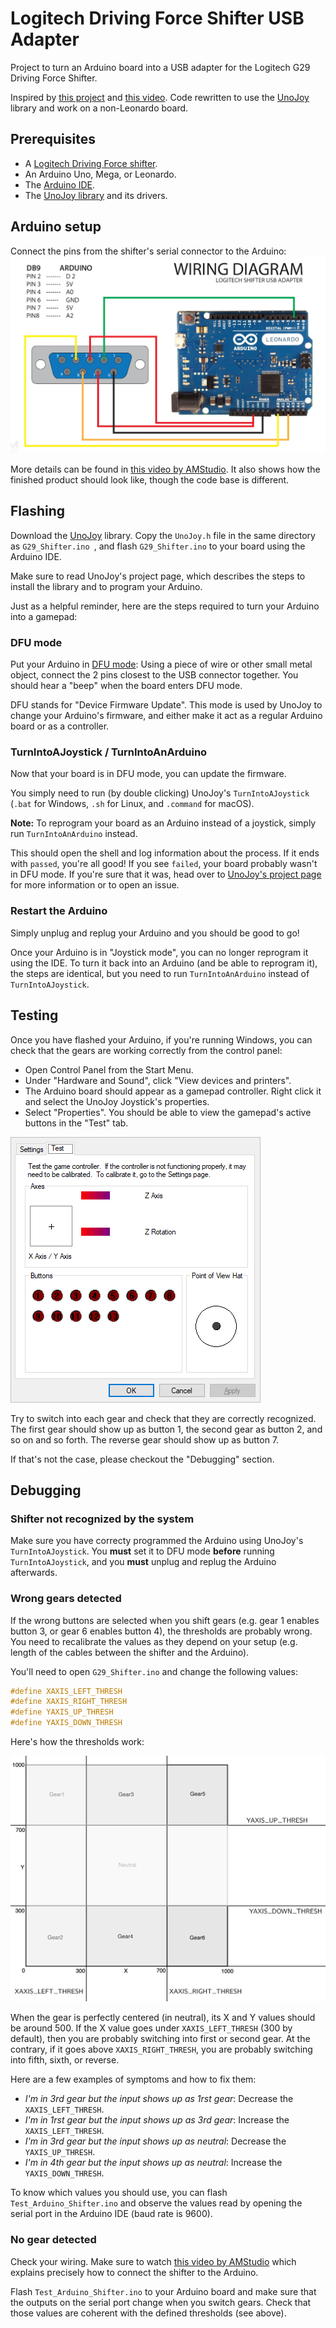 # Logitech Driving Force Shifter USB Adapter

Project to turn an Arduino board into a USB adapter for the Logitech G29 Driving Force Shifter.

Inspired by [this project](https://github.com/armandoiglesias/g29Shifter) and [this video](https://www.youtube.com/watch?v=dLpWEu8kCec). Code rewritten to use the [UnoJoy](https://github.com/AlanChatham/UnoJoy) library and work on a non-Leonardo board.

## Prerequisites

* A [Logitech Driving Force shifter](https://www.logitechg.com/en-us/products/driving/driving-force-shifter.941-000119.html).
* An Arduino Uno, Mega, or Leonardo.
* The [Arduino IDE](https://www.arduino.cc/en/Main/Software).
* The [UnoJoy library](https://github.com/AlanChatham/UnoJoy) and its drivers.

## Arduino setup

Connect the pins from the shifter's serial connector to the Arduino:
![wiring diagram](images/wiring_diagram.png)

More details can be found in [this video by AMStudio](https://www.youtube.com/watch?v=dLpWEu8kCec). It also shows how the finished product should look like, though the code base is different.

## Flashing

Download the [UnoJoy](https://github.com/AlanChatham/UnoJoy) library. Copy the `UnoJoy.h` file in the same directory as `G29_Shifter.ino `, and flash `G29_Shifter.ino` to your board using the Arduino IDE.

Make sure to read UnoJoy's project page, which describes the steps to install the library and to program your Arduino.

Just as a helpful reminder, here are the steps required to turn your Arduino into a gamepad:

### DFU mode

Put your Arduino in [DFU mode](https://www.arduino.cc/en/Hacking/DFUProgramming8U2): Using a piece of wire or other small metal object,
connect the 2 pins closest to the USB connector together. You should hear a "beep" when the board enters DFU mode.

DFU stands for "Device Firmware Update". This mode is used by UnoJoy to change your Arduino's firmware, and either make it act as a regular Arduino board or as a controller.

### TurnIntoAJoystick / TurnIntoAnArduino

Now that your board is in DFU mode, you can update the firmware.

You simply need to run (by double clicking) UnoJoy's `TurnIntoAJoystick` (`.bat` for Windows, `.sh` for Linux, and `.command` for macOS).

**Note:** To reprogram your board as an Arduino instead of a joystick, simply run `TurnIntoAnArduino` instead.

This should open the shell and log information about the process. If it ends with `passed`, you're all good! If you see `failed`, your board probably wasn't in DFU mode. If you're sure that it was, head over to [UnoJoy's project page](https://github.com/AlanChatham/UnoJoy) for more information or to open an issue.

### Restart the Arduino

Simply unplug and replug your Arduino and you should be good to go!

Once your Arduino is in "Joystick mode", you can no longer reprogram it using the IDE. To turn it back into an Arduino (and be able to reprogram it), the steps are identical, but you need to run `TurnIntoAnArduino` instead of `TurnIntoAJoystick`.

## Testing

Once you have flashed your Arduino, if you're running Windows, you can check that the gears are working correctly from the control panel:

* Open Control Panel from the Start Menu.
* Under "Hardware and Sound", click "View devices and printers".
* The Arduino board should appear as a gamepad controller. Right click it and select the UnoJoy Joystick's properties.
* Select "Properties". You should be able to view the gamepad's active buttons in the "Test" tab.

![Windows gamepad properties](images/gamepad_properties.png)

Try to switch into each gear and check that they are correctly recognized. The first gear should show up as button 1, the second gear as button 2, and so on and so forth. The reverse gear should show up as button 7.

If that's not the case, please checkout the "Debugging" section.

## Debugging

### Shifter not recognized by the system

Make sure you have correcty programmed the Arduino using UnoJoy's `TurnIntoAJoystick`. You **must** set it to DFU mode **before** running `TurnIntoAJoystick`, and you **must** unplug and replug the Arduino afterwards.

### Wrong gears detected

If the wrong buttons are selected when you shift gears (e.g. gear 1 enables button 3, or gear 6 enables button 4), the thresholds are probably wrong. You need to recalibrate the values as they depend on your setup (e.g. length of the cables between the shifter and the Arduino).

You'll need to open `G29_Shifter.ino` and change the following values:

```C
#define XAXIS_LEFT_THRESH
#define XAXIS_RIGHT_THRESH
#define YAXIS_UP_THRESH
#define YAXIS_DOWN_THRESH
```

Here's how the thresholds work:

![Input thresholds](images/thresholds.png)

When the gear is perfectly centered (in neutral), its X and Y values should be around 500. If the X value goes under `XAXIS_LEFT_THRESH` (300 by default), then you are probably switching into first or second gear. At the contrary, if it goes above `XAXIS_RIGHT_THRESH`, you are probably switching into fifth, sixth, or reverse.

Here are a few examples of symptoms and how to fix them:

* *I'm in 3rd gear but the input shows up as 1rst gear*: Decrease the `XAXIS_LEFT_THRESH`.
* *I'm in 1rst gear but the input shows up as 3rd gear*: Increase the `XAXIS_LEFT_THRESH`.
* *I'm in 3rd gear but the input shows up as neutral*: Decrease the `YAXIS_UP_THRESH`.
* *I'm in 4th gear but the input shows up as neutral*: Increase the `YAXIS_DOWN_THRESH`.

To know which values you should use, you can flash `Test_Arduino_Shifter.ino` and observe the values read by opening the serial port in the Arduino IDE (baud rate is 9600).

### No gear detected

Check your wiring. Make sure to watch [this video by AMStudio](https://www.youtube.com/watch?v=dLpWEu8kCec) which explains precisely how to connect the shifter to the Arduino.

Flash `Test_Arduino_Shifter.ino` to your Arduino board and make sure that the outputs on the serial port change when you switch gears. Check that those values are coherent with the defined thresholds (see above).
